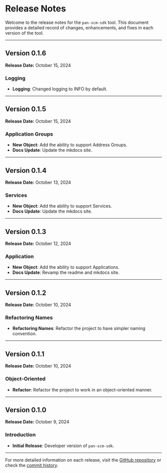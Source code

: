 # Release Notes

Welcome to the release notes for the `pan-scm-sdk` tool. This document provides a detailed record of changes,
enhancements, and fixes in each version of the tool.

---

## Version 0.1.6

**Release Date:** October 15, 2024

### Logging

- **Logging**: Changed logging to INFO by default.

---

## Version 0.1.5

**Release Date:** October 15, 2024

### Application Groups

- **New Object**: Add the ability to support Address Groups.
- **Docs Update**: Update the mkdocs site.

---

## Version 0.1.4

**Release Date:** October 13, 2024

### Services

- **New Object**: Add the ability to support Services.
- **Docs Update**: Update the mkdocs site.

---

## Version 0.1.3

**Release Date:** October 12, 2024

### Application

- **New Object**: Add the ability to support Applications.
- **Docs Update**: Revamp the readme and mkdocs site.

---

## Version 0.1.2

**Release Date:** October 10, 2024

### Refactoring Names

- **Refactoring Names**: Refactor the project to have simpler naming convention.

---

## Version 0.1.1

**Release Date:** October 10, 2024

### Object-Oriented

- **Refactor**: Refactor the project to work in an object-oriented manner.

---

## Version 0.1.0

**Release Date:** October 9, 2024

### Introduction

- **Initial Release**: Developer version of `pan-scm-sdk`.

---

For more detailed information on each release, visit
the [GitHub repository](https://github.com/cdot65/pan-scm-sdk/releases) or check
the [commit history](https://github.com/cdot65/pan-scm-sdk/commits/main).
